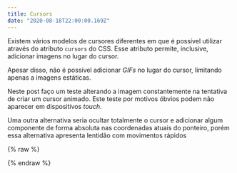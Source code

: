 ```yaml
---
title: Cursors
date: "2020-08-18T22:00:00.169Z"
---
```


Existem vários modelos de cursores diferentes em que é possível utilizar através do atributo `cursors` do CSS. Esse atributo permite, inclusive, adicionar imagens no lugar do cursor.

Apesar disso, não é possível adicionar _GIFs_ no lugar do cursor, limitando apenas a imagens estáticas.

Neste post faço um teste alterando a imagem constantemente na tentativa de criar um cursor animado. Este teste por motivos óbvios podem não aparecer em dispositivos _touch_.

Uma outra alternativa seria ocultar totalmente o cursor e adicionar algum componente de forma absoluta nas coordenadas atuais do ponteiro, porém essa alternativa apresenta lentidão com movimentos rápidos

{% raw %}
<script>
  let currentCursor = 0;
  setInterval(() => {
    if (currentCursor < 35) {
      currentCursor++;
    } else {
      currentCursor = 0;
    }
    const html = document.getElementsByTagName('html')[0];
    html.style.cursor = `url('/images/cursors/${currentCursor}.png'), auto`;
  }, 50);
</script>
{% endraw %}
